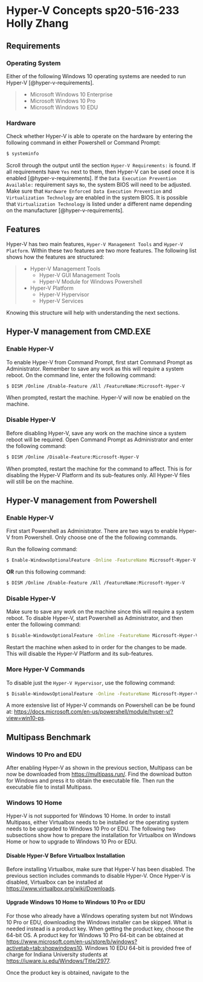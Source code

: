 # Hyper-V Concepts sp20-516-233 Holly Zhang

## Requirements

### Operating System

Either of the following Windows 10 operating systems are needed to run Hyper-V 
[@hyper-v-requirements].

> * Microsoft Windows 10 Enterprise
> * Microsoft Windows 10 Pro
> * Microsoft Windows 10 EDU

### Hardware

Check whether Hyper-V is able to operate on the hardware by entering the 
following command in either Powershell or Command Prompt:

```bash
$ systeminfo
```
Scroll through the output until the section `Hyper-V Requirements:` is found. If 
all requirements have `Yes` next to them, then Hyper-V can be used once it is 
enabled [@hyper-v-requirements]. If the `Data Execution Prevention Available:` 
requirement says `No`, the system BIOS will need to be adjusted. Make sure that 
`Hardware Enforced Data Execution Prevention` and `Virtualization Technology` 
are enabled in the system BIOS. It is possible that `Virtualization Technology` 
is listed under a different name depending on the manufacturer 
[@hyper-v-requirements]. 

## Features

Hyper-V has two main features, `Hyper-V Management Tools` and 
`Hyper-V Platform`. Within these two features are two more features. The 
following list shows how the features are structured:

> * Hyper-V Management Tools
>   * Hyper-V GUI Management Tools
>   * Hyper-V Module for Windows Powershell
> * Hyper-V Platform
>   * Hyper-V Hypervisor
>   * Hyper-V Services

Knowing this structure will help with understanding the next sections. 

## Hyper-V management from CMD.EXE

### Enable Hyper-V

To enable Hyper-V from Command Prompt, first start Command Prompt as 
Administrator. Remember to save any work as this will require a system reboot. 
On the command line, enter the following command:

```bash
$ DISM /Online /Enable-Feature /All /FeatureName:Microsoft-Hyper-V
```
When prompted, restart the machine. Hyper-V will now be enabled on the machine.

### Disable Hyper-V

Before disabling Hyper-V, save any work on the machine since a system reboot 
will be required. Open Command Prompt as Administrator and enter the following 
command:

```bash
$ DISM /Online /Disable-Feature:Microsoft-Hyper-V
```
 
 When prompted, restart the machine for the command to affect. This is for 
 disabling the Hyper-V Platform and its sub-features only. All Hyper-V files 
 will still be on the machine.
 
## Hyper-V management from Powershell

### Enable Hyper-V

First start Powershell as Administrator. There are two ways to enable Hyper-V 
from Powershell. Only choose one of the the following commands. 

Run the following command:
 
```bash
$ Enable-WindowsOptionalFeature -Online -FeatureName Microsoft-Hyper-V -All
```

**OR** run this following command:

```bash
$ DISM /Online /Enable-Feature /All /FeatureName:Microsoft-Hyper-V
```

### Disable Hyper-V

Make sure to save any work on the machine since this will require a system 
reboot. To disable Hyper-V, start Powershell as Administrator, and then enter 
the following command:

```bash
$ Disable-WindowsOptionalFeature -Online -FeatureName Microsoft-Hyper-V 
``` 

Restart the machine when asked to in order for the changes to be made. This will 
disable the Hyper-V Platform and its sub-features.

### More Hyper-V Commands

To disable just the `Hyper-V Hypervisor`, use the following command:

```bash
$ Disable-WindowsOptionalFeature -Online -FeatureName Microsoft-Hyper-V-Hypervisor 
``` 

A more extensive list of Hyper-V commands on Powershell can be be found at: 
<https://docs.microsoft.com/en-us/powershell/module/hyper-v/?view=win10-ps>.

## Multipass Benchmark

### Windows 10 Pro and EDU

After enabling Hyper-V as shown in the previous section, Multipass can be now be 
downloaded from <https://multipass.run/>. Find the download button for Windows 
and press it to obtain the executable file. Then run the executable file to 
install Multipass.  

### Windows 10 Home

Hyper-V is not supported for Windows 10 Home. In order to install Multipass, 
either Virtualbox needs to be installed or the operating system needs to be 
upgraded to Windows 10 Pro or EDU. The following two subsections show how to 
prepare the installation for Virtualbox on Windows Home or how to upgrade to 
Windows 10 Pro or EDU. 

#### Disable Hyper-V Before Virtualbox Installation

Before installing Virtualbox, make sure that Hyper-V has been disabled. The 
previous section includes commands to disable Hyper-V. Once Hyper-V is disabled, 
Virtualbox can be installed at <https://www.virtualbox.org/wiki/Downloads>.

#### Upgrade Windows 10 Home to Windows 10 Pro or EDU

For those who already have a Windows operating system but not Windows 10 Pro or 
EDU, downloading the Windows installer can be skipped. What is needed instead is 
a product key. When getting the product key, choose the 64-bit OS. A product key 
for Windows 10 Pro 64-bit can be obtained at 
<https://www.microsoft.com/en-us/store/b/windows?activetab=tab:shopwindows10>. 
Windows 10 EDU 64-bit is provided free of charge for 
Indiana University students at <https://iuware.iu.edu/Windows/Title/2977>.

Once the product key is obtained, navigate to the 
